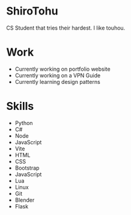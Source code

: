 # ShiroTohu
CS Student that tries their hardest. I like touhou.

# Work
 - Currently working on portfolio website
 - Currently working on a VPN Guide
 - Currently learning design patterns

# Skills
 - Python
 - C#
 - Node
 - JavaScript
 - Vite
 - HTML
 - CSS
 - Bootstrap
 - JavaScript
 - Lua
 - Linux
 - Git
 - Blender
 - Flask
